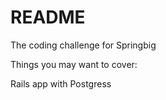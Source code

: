 # README
The coding challenge for Springbig

Things you may want to cover:

Rails app with Postgress
